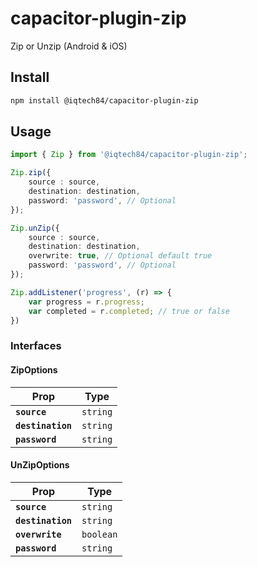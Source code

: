 # capacitor-plugin-zip

Zip or Unzip (Android & iOS)

## Install

```bash
npm install @iqtech84/capacitor-plugin-zip
```

## Usage

```typescript
import { Zip } from '@iqtech84/capacitor-plugin-zip';

Zip.zip({
    source : source,
    destination: destination,
    password: 'password', // Optional
});

Zip.unZip({
    source : source,
    destination: destination,
    overwrite: true, // Optional default true
    password: 'password', // Optional
});

Zip.addListener('progress', (r) => {
    var progress = r.progress;
    var completed = r.completed; // true or false  
})

```

### Interfaces

#### ZipOptions

| Prop              | Type                 |
| ----------------- | -------------------- |
| **`source`**      | <code>string</code>  |
| **`destination`** | <code>string</code>  |
| **`password`**    | <code>string</code>  |


#### UnZipOptions

| Prop              | Type                 |
| ----------------- | -------------------- |
| **`source`**      | <code>string</code>  |
| **`destination`** | <code>string</code>  |
| **`overwrite`**   | <code>boolean</code> |
| **`password`**    | <code>string</code>  |
